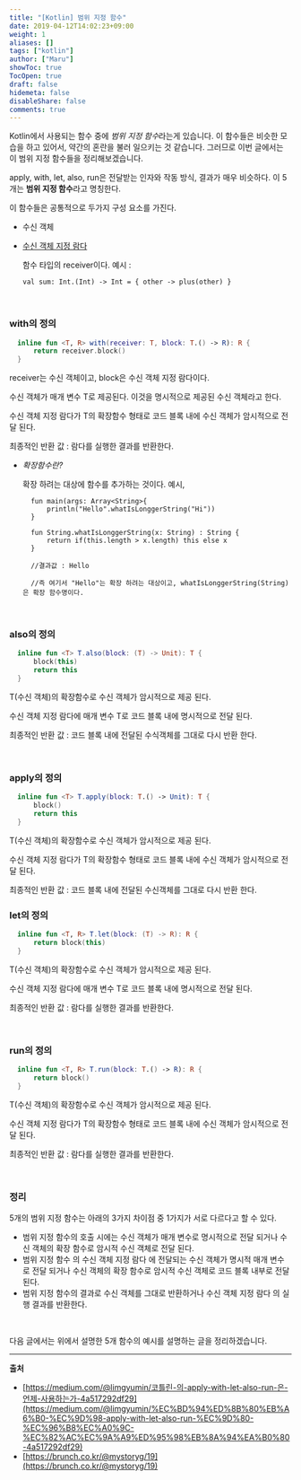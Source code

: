 ```yaml
---
title: "[Kotlin] 범위 지정 함수"
date: 2019-04-12T14:02:23+09:00
weight: 1
aliases: []
tags: ["kotlin"]
author: ["Maru"]
showToc: true
TocOpen: true
draft: false
hidemeta: false
disableShare: false
comments: true
---
```


Kotlin에서 사용되는 함수 중에 *범위 지정 함수*라는게 있습니다. 이 함수들은 비슷한 모습을 하고 있어서, 약간의 혼란을 불러 일으키는 것 같습니다. 그러므로 이번 글에서는 이 범위 지정 함수들을 정리해보겠습니다.

apply, with, let, also, run은 전달받는 인자와 작동 방식, 결과가 매우 비슷하다. 이 5개는 **범위 지정 함수**라고 명칭한다.

이 함수들은 공통적으로 두가지 구성 요소를 가진다.

- 수신 객체
- [수신 객체 지정 람다](https://kotlinlang.org/docs/reference/lambdas.html#function-literals-with-receiver)

  함수 타입의 receiver이다. 예시 :

  `val sum: Int.(Int) -> Int = { other -> plus(other) }`

<br>

### with의 정의

```Kotlin
  inline fun <T, R> with(receiver: T, block: T.() -> R): R {
      return receiver.block()
  }
```

receiver는 수신 객체이고, block은 수신 객체 지정 람다이다.

수신 객체가 매개 변수 T로 제공된다. 이것을 명시적으로 제공된 수신 객체라고 한다.

수신 객체 지정 람다가 T의 확장함수 형태로 코드 블록 내에 수신 객체가 암시적으로 전달 된다.

최종적인 반환 값 : 람다를 실행한 결과를 반환한다.

- _확장함수란?_

  확장 하려는 대상에 함수를 추가하는 것이다. 예시,

        fun main(args: Array<String>{
        	println("Hello".whatIsLonggerString("Hi"))
        }

        fun String.whatIsLonggerString(x: String) : String {
        	return if(this.length > x.length) this else x
        }

        //결과값 : Hello

        //즉 여기서 "Hello"는 확장 하려는 대상이고, whatIsLonggerString(String)은 확장 함수명이다.

<br>

### also의 정의

```Kotlin
  inline fun <T> T.also(block: (T) -> Unit): T {
      block(this)
      return this
  }
```

T(수신 객체)의 확장함수로 수신 객체가 암시적으로 제공 된다.

수신 객체 지정 람다에 매개 변수 T로 코드 블록 내에 명시적으로 전달 된다.

최종적인 반환 값 : 코드 블록 내에 전달된 수식객체를 그대로 다시 반환 한다.

<br>

### apply의 정의

```Kotlin
  inline fun <T> T.apply(block: T.() -> Unit): T {
      block()
      return this
  }
```

T(수신 객체)의 확장함수로 수신 객체가 암시적으로 제공 된다.

수신 객체 지정 람다가 T의 확장함수 형태로 코드 블록 내에 수신 객체가 암시적으로 전달 된다.

최종적인 반환 값 : 코드 블록 내에 전달된 수신객체를 그대로 다시 반환 한다.
<br>

### let의 정의

```Kotlin
  inline fun <T, R> T.let(block: (T) -> R): R {
      return block(this)
  }
```

T(수신 객체)의 확장함수로 수신 객체가 암시적으로 제공 된다.

수신 객체 지정 람다에 매개 변수 T로 코드 블록 내에 명시적으로 전달 된다.

최종적인 반환 값 : 람다를 실행한 결과를 반환한다.

<br>

### run의 정의

```Kotlin
  inline fun <T, R> T.run(block: T.() -> R): R {
      return block()
  }
```

T(수신 객체)의 확장함수로 수신 객체가 암시적으로 제공 된다.

수신 객체 지정 람다가 T의 확장함수 형태로 코드 블록 내에 수신 객체가 암시적으로 전달 된다.

최종적인 반환 값 : 람다를 실행한 결과를 반환한다.

<br>

### 정리

5개의 범위 지정 함수는 아래의 3가지 차이점 중 1가지가 서로 다르다고 할 수 있다.

- 범위 지정 함수의 호출 시에는 수신 객체가 매개 변수로 명시적으로 전달 되거나 수신 객체의 확장 함수로 암시적 수신 객체로 전달 된다.
- 범위 지정 함수 의 수신 객체 지정 람다 에 전달되는 수신 객체가 명시적 매개 변수 로 전달 되거나 수신 객체의 확장 함수로 암시적 수신 객체로 코드 블록 내부로 전달 된다.
- 범위 지정 함수의 결과로 수신 객체를 그대로 반환하거나 수신 객체 지정 람다 의 실행 결과를 반환한다.

<br>

다음 글에서는 위에서 설명한 5개 함수의 예시를 설명하는 글을 정리하겠습니다.

---

**출처**

- [https://medium.com/@limgyumin/코틀린-의-apply-with-let-also-run-은-언제-사용하는가-4a517292df29](https://medium.com/@limgyumin/%EC%BD%94%ED%8B%80%EB%A6%B0-%EC%9D%98-apply-with-let-also-run-%EC%9D%80-%EC%96%B8%EC%A0%9C-%EC%82%AC%EC%9A%A9%ED%95%98%EB%8A%94%EA%B0%80-4a517292df29)
- [https://brunch.co.kr/@mystoryg/19](https://brunch.co.kr/@mystoryg/19)
